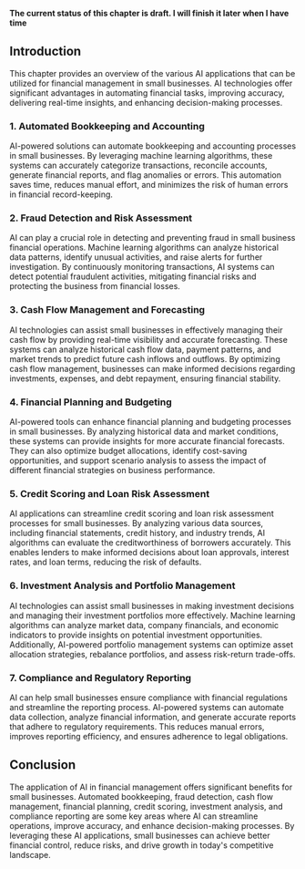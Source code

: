 **The current status of this chapter is draft. I will finish it later when I have time**

Introduction
------------

This chapter provides an overview of the various AI applications that can be utilized for financial management in small businesses. AI technologies offer significant advantages in automating financial tasks, improving accuracy, delivering real-time insights, and enhancing decision-making processes.

### 1. Automated Bookkeeping and Accounting

AI-powered solutions can automate bookkeeping and accounting processes in small businesses. By leveraging machine learning algorithms, these systems can accurately categorize transactions, reconcile accounts, generate financial reports, and flag anomalies or errors. This automation saves time, reduces manual effort, and minimizes the risk of human errors in financial record-keeping.

### 2. Fraud Detection and Risk Assessment

AI can play a crucial role in detecting and preventing fraud in small business financial operations. Machine learning algorithms can analyze historical data patterns, identify unusual activities, and raise alerts for further investigation. By continuously monitoring transactions, AI systems can detect potential fraudulent activities, mitigating financial risks and protecting the business from financial losses.

### 3. Cash Flow Management and Forecasting

AI technologies can assist small businesses in effectively managing their cash flow by providing real-time visibility and accurate forecasting. These systems can analyze historical cash flow data, payment patterns, and market trends to predict future cash inflows and outflows. By optimizing cash flow management, businesses can make informed decisions regarding investments, expenses, and debt repayment, ensuring financial stability.

### 4. Financial Planning and Budgeting

AI-powered tools can enhance financial planning and budgeting processes in small businesses. By analyzing historical data and market conditions, these systems can provide insights for more accurate financial forecasts. They can also optimize budget allocations, identify cost-saving opportunities, and support scenario analysis to assess the impact of different financial strategies on business performance.

### 5. Credit Scoring and Loan Risk Assessment

AI applications can streamline credit scoring and loan risk assessment processes for small businesses. By analyzing various data sources, including financial statements, credit history, and industry trends, AI algorithms can evaluate the creditworthiness of borrowers accurately. This enables lenders to make informed decisions about loan approvals, interest rates, and loan terms, reducing the risk of defaults.

### 6. Investment Analysis and Portfolio Management

AI technologies can assist small businesses in making investment decisions and managing their investment portfolios more effectively. Machine learning algorithms can analyze market data, company financials, and economic indicators to provide insights on potential investment opportunities. Additionally, AI-powered portfolio management systems can optimize asset allocation strategies, rebalance portfolios, and assess risk-return trade-offs.

### 7. Compliance and Regulatory Reporting

AI can help small businesses ensure compliance with financial regulations and streamline the reporting process. AI-powered systems can automate data collection, analyze financial information, and generate accurate reports that adhere to regulatory requirements. This reduces manual errors, improves reporting efficiency, and ensures adherence to legal obligations.

Conclusion
----------

The application of AI in financial management offers significant benefits for small businesses. Automated bookkeeping, fraud detection, cash flow management, financial planning, credit scoring, investment analysis, and compliance reporting are some key areas where AI can streamline operations, improve accuracy, and enhance decision-making processes. By leveraging these AI applications, small businesses can achieve better financial control, reduce risks, and drive growth in today's competitive landscape.
